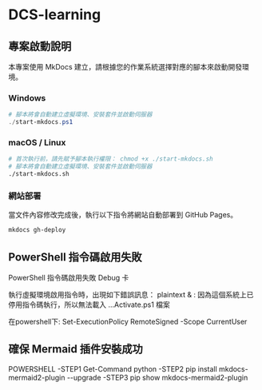 # DCS-learning

## 專案啟動說明

本專案使用 MkDocs 建立，請根據您的作業系統選擇對應的腳本來啟動開發環境。

### Windows

```powershell
# 腳本將會自動建立虛擬環境、安裝套件並啟動伺服器
./start-mkdocs.ps1
```

### macOS / Linux

```bash
# 首次執行前，請先賦予腳本執行權限： chmod +x ./start-mkdocs.sh
# 腳本將會自動建立虛擬環境、安裝套件並啟動伺服器
./start-mkdocs.sh
```

### 網站部署

當文件內容修改完成後，執行以下指令將網站自動部署到 GitHub Pages。

```bash
mkdocs gh-deploy
```

## PowerShell 指令碼啟用失敗

PowerShell 指令碼啟用失敗 Debug 卡

執行虛擬環境啟用指令時，出現如下錯誤訊息：
plaintext
& : 因為這個系統上已停用指令碼執行，所以無法載入 ...Activate.ps1 檔案

在powershell下:
Set-ExecutionPolicy RemoteSigned -Scope CurrentUser

## 確保 Mermaid 插件安裝成功

POWERSHELL
-STEP1 Get-Command python
-STEP2 pip install mkdocs-mermaid2-plugin --upgrade
-STEP3 pip show mkdocs-mermaid2-plugin
